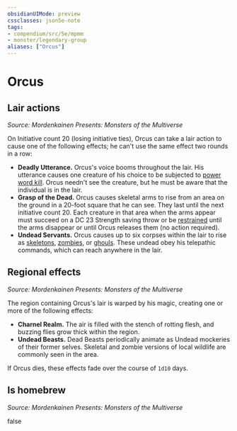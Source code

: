 ```yaml
---
obsidianUIMode: preview
cssclasses: json5e-note
tags:
- compendium/src/5e/mpmm
- monster/legendary-group
aliases: ["Orcus"]
---
```

# Orcus

## Lair actions
_Source: Mordenkainen Presents: Monsters of the Multiverse_

On Initiative count 20 (losing initiative ties), Orcus can take a lair action to cause one of the following effects; he can't use the same effect two rounds in a row:

- **Deadly Utterance.** Orcus's voice booms throughout the lair. His utterance causes one creature of his choice to be subjected to [power word kill](compendium/spells/power-word-kill.md). Orcus needn't see the creature, but he must be aware that the individual is in the lair.  
- **Grasp of the Dead.** Orcus causes skeletal arms to rise from an area on the ground in a 20-foot square that he can see. They last until the next initiative count 20. Each creature in that area when the arms appear must succeed on a DC 23 Strength saving throw or be [restrained](rules/conditions.md#restrained) until the arms disappear or until Orcus releases them (no action required).  
- **Undead Servants.** Orcus causes up to six corpses within the lair to rise as [skeletons](compendium/bestiary/undead/skeleton.md), [zombies](compendium/bestiary/undead/zombie.md), or [ghouls](compendium/bestiary/undead/ghoul.md). These undead obey his telepathic commands, which can reach anywhere in the lair.  

## Regional effects
_Source: Mordenkainen Presents: Monsters of the Multiverse_

The region containing Orcus's lair is warped by his magic, creating one or more of the following effects:

- **Charnel Realm.** The air is filled with the stench of rotting flesh, and buzzing flies grow thick within the region.  
- **Undead Beasts.** Dead Beasts periodically animate as Undead mockeries of their former selves. Skeletal and zombie versions of local wildlife are commonly seen in the area.  

If Orcus dies, these effects fade over the course of `1d10` days.

## Is homebrew
_Source: Mordenkainen Presents: Monsters of the Multiverse_

false
